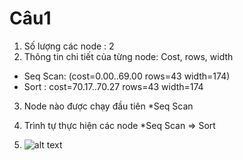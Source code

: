 # Câu1
1. Số lượng các node : 2
2. Thông tin chi tiết của từng node: Cost, rows, width
- Seq Scan: (cost=0.00..69.00 rows=43 width=174)
- Sort : cost=70.17..70.27 rows=43 width=174
3. Node nào được chạy đầu tiên
	*Seq Scan
4. Trình tự thực hiện các node
	*Seq Scan => Sort
	
5. ![alt text](https://images.pexels.com/photos/1030982/pexels-photo-1030982.jpeg?auto=compress&cs=tinysrgb&dpr=1&w=500)
